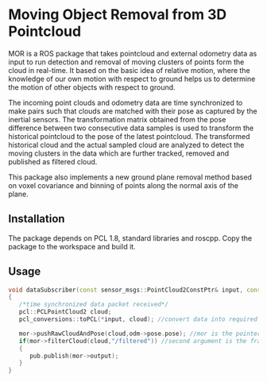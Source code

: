 # Moving Object Removal from 3D Pointcloud

MOR is a ROS package that takes pointcloud and external odometry data as input to run detection and removal of moving clusters of points form the cloud in real-time. It based on the basic idea of relative motion, where the knowledge of our own motion with respect to ground helps us to determine the motion of other objects with respect to ground.

The incoming point clouds and odometry data are time synchronized to make pairs such that clouds are matched with their pose as captured by the inertial sensors. The transformation matrix obtained from the pose difference between two consecutive data samples is used to transform the historical pointcloud to the pose of the latest pointcloud. The transformed historical cloud and the actual sampled cloud are analyzed to detect the moving clusters in the data which are further tracked, removed and published as filtered cloud. 

This package also implements a new ground plane removal method based on voxel covariance and binning of points along the normal axis of the plane. 

## Installation

The package depends on PCL 1.8, standard libraries and roscpp.
Copy the package to the workspace and build it.

## Usage

```c++
void dataSubscriber(const sensor_msgs::PointCloud2ConstPtr& input, const nav_msgs::OdometryConstPtr& odm)
{
   /*time synchronized data packet received*/
   pcl::PCLPointCloud2 cloud;
   pcl_conversions::toPCL(*input, cloud); //convert data into required format

   mor->pushRawCloudAndPose(cloud,odm->pose.pose); //mor is the pointer to the MOR class object
   if(mor->filterCloud(cloud,"/filtered")) //second argument is the frame id for the published filtered pointcloud
   {
      pub.publish(mor->output);
   }
}
```
